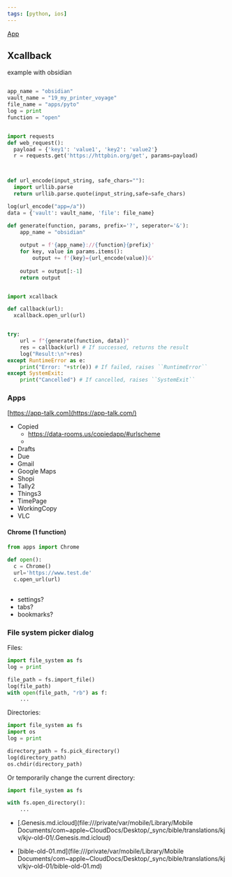 ```yaml
---
tags: [python, ios]
---
```


[App](pyto://)

## Xcallback

example with obsidian 

```python

app_name = "obsidian"
vault_name = "19_my_printer_voyage"
file_name = "apps/pyto"
log = print
function = "open"


import requests
def web_request():
  payload = {'key1': 'value1', 'key2': 'value2'}
  r = requests.get('https://httpbin.org/get', params=payload)



def url_encode(input_string, safe_chars=""):
  import urllib.parse
  return urllib.parse.quote(input_string,safe=safe_chars)

log(url_encode("app=/a"))
data = {'vault': vault_name, 'file': file_name}

def generate(function, params, prefix='?', seperator='&'):
    app_name = "obsidian"
    
    output = f'{app_name}://{function}{prefix}'
    for key, value in params.items():
        output += f'{key}={url_encode(value)}&'
        
    output = output[:-1]
    return output


import xcallback

def callback(url):
  xcallback.open_url(url)


try:
    url = f"{generate(function, data)}"
    res = callback(url) # If successed, returns the result
    log("Result:\n"+res)
except RuntimeError as e:
    print("Error: "+str(e)) # If failed, raises ``RuntimeError``
except SystemExit:
    print("Cancelled") # If cancelled, raises ``SystemExit``

``` 


### Apps
[https://app-talk.com](https://app-talk.com/)
- Copied  
  - https://data-rooms.us/copiedapp/#urlscheme
  - 
- Drafts
- Due
- Gmail
- Google Maps
- Shopi
- Tally2
- Things3
- TimePage
- WorkingCopy
- VLC

#### Chrome (1 function)

```python
from apps import Chrome
  
def open():
  c = Chrome()
  url='https://www.test.de'
  c.open_url(url)
  

``` 

- settings?
- tabs? 
- bookmarks?


### File system picker dialog

Files:

```python    
import file_system as fs
log = print 

file_path = fs.import_file()
log(file_path)
with open(file_path, "rb") as f:
    ...
``` 

Directories:

```python
import file_system as fs
import os
log = print 

directory_path = fs.pick_directory()
log(directory_path)
os.chdir(directory_path)
``` 
Or temporarily change the current directory:

```python
import file_system as fs

with fs.open_directory():
    ...
``` 

  
- [.Genesis.md.icloud](file:///private/var/mobile/Library/Mobile Documents/com~apple~CloudDocs/Desktop/_sync/bible/translations/kjv/kjv-old-01/.Genesis.md.icloud)

- [bible-old-01.md](file:///private/var/mobile/Library/Mobile Documents/com~apple~CloudDocs/Desktop/_sync/bible/translations/kjv/kjv-old-01/bible-old-01.md)